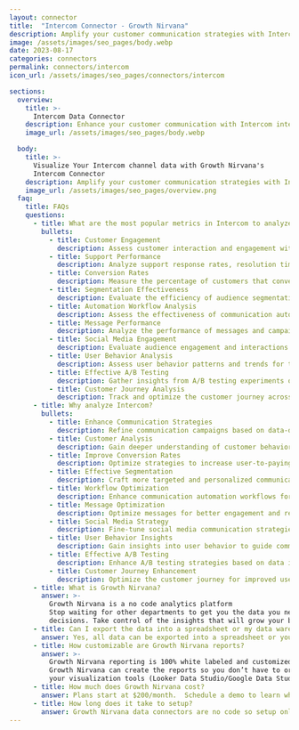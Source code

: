 ```yaml
---
layout: connector
title:  "Intercom Connector - Growth Nirvana"
description: Amplify your customer communication strategies with Intercom integration, gaining actionable insights from customer data analysis.
image: /assets/images/seo_pages/body.webp
date: 2023-08-17
categories: connectors
permalink: connectors/intercom
icon_url: /assets/images/seo_pages/connectors/intercom

sections:
  overview:
    title: >-
      Intercom Data Connector
    description: Enhance your customer communication with Intercom integration. Seamlessly merge marketing data, unlocking insights that shape customer engagement, support analysis, and operational excellence.
    image_url: /assets/images/seo_pages/body.webp

  body:
    title: >-
      Visualize Your Intercom channel data with Growth Nirvana's
      Intercom Connector
    description: Amplify your customer communication strategies with Intercom integration, gaining actionable insights from customer data analysis.
    image_url: /assets/images/seo_pages/overview.png
  faq:
    title: FAQs
    questions:
      - title: What are the most popular metrics in Intercom to analyze?
        bullets:
          - title: Customer Engagement
            description: Assess customer interaction and engagement with communication materials.
          - title: Support Performance
            description: Analyze support response rates, resolution times, and customer satisfaction ratings.
          - title: Conversion Rates
            description: Measure the percentage of customers that convert into paying users.
          - title: Segmentation Effectiveness
            description: Evaluate the efficiency of audience segmentation strategies.
          - title: Automation Workflow Analysis
            description: Assess the effectiveness of communication automation workflows.
          - title: Message Performance
            description: Analyze the performance of messages and campaigns sent through Intercom.
          - title: Social Media Engagement
            description: Evaluate audience engagement and interactions on social media platforms.
          - title: User Behavior Analysis
            description: Assess user behavior patterns and trends for targeted communication strategies.
          - title: Effective A/B Testing
            description: Gather insights from A/B testing experiments on communication campaigns.
          - title: Customer Journey Analysis
            description: Track and optimize the customer journey across communication touchpoints.
      - title: Why analyze Intercom?
        bullets:
          - title: Enhance Communication Strategies
            description: Refine communication campaigns based on data-driven insights.
          - title: Customer Analysis
            description: Gain deeper understanding of customer behavior and preferences.
          - title: Improve Conversion Rates
            description: Optimize strategies to increase user-to-paying user conversion rates.
          - title: Effective Segmentation
            description: Craft more targeted and personalized communication campaigns.
          - title: Workflow Optimization
            description: Enhance communication automation workflows for improved results.
          - title: Message Optimization
            description: Optimize messages for better engagement and response rates.
          - title: Social Media Strategy
            description: Fine-tune social media communication strategies for higher engagement.
          - title: User Behavior Insights
            description: Gain insights into user behavior to guide communication strategies.
          - title: Effective A/B Testing
            description: Enhance A/B testing strategies based on data insights.
          - title: Customer Journey Enhancement
            description: Optimize the customer journey for improved user experiences.
      - title: What is Growth Nirvana?
        answer: >-
          Growth Nirvana is a no code analytics platform 
          Stop waiting for other departments to get you the data you need to make critical business 
          decisions. Take control of the insights that will grow your business.
      - title: Can I export the data into a spreadsheet or my data warehouse?
        answer: Yes, all data can be exported into a spreadsheet or your data warehouse (Google BigQuery, AWS, Snowflake, Azure, etc)
      - title: How customizable are Growth Nirvana reports?
        answer: >-
          Growth Nirvana reporting is 100% white labeled and customized to your specifications.
          Growth Nirvana can create the reports so you don’t have to or you can connect
          your visualization tools (Looker Data Studio/Google Data Studio, Tableau, PowerBI, etc) to Growth Nirvana.
      - title: How much does Growth Nirvana cost?
        answer: Plans start at $200/month.  Schedule a demo to learn what plan is best for you.
      - title: How long does it take to setup?
        answer: Growth Nirvana data connectors are no code so setup only requires a few clicks.
---
```

